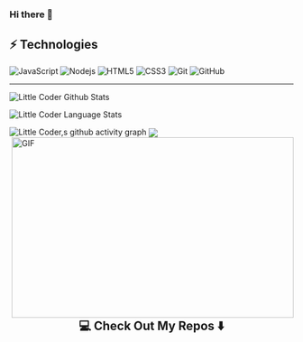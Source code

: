 ### Hi there 👋



## ⚡ Technologies

![JavaScript](https://img.shields.io/badge/-JavaScript-black?style=flat-square&logo=javascript)
![Nodejs](https://img.shields.io/badge/-Nodejs-black?style=flat-square&logo=Node.js)
![HTML5](https://img.shields.io/badge/-HTML5-E34F26?style=flat-square&logo=html5&logoColor=white)
![CSS3](https://img.shields.io/badge/-CSS3-1572B6?style=flat-square&logo=css3)
![Git](https://img.shields.io/badge/-Git-black?style=flat-square&logo=git)
![GitHub](https://img.shields.io/badge/-GitHub-181717?style=flat-square&logo=github)

<hr>

![Little Coder Github Stats](https://github-readme-stats.anuraghazra1.vercel.app/api?username=expertkidad&show_icons=true&include_all_commits=true&theme=radical)

![Little Coder Language Stats](https://github-readme-stats.anuraghazra1.vercel.app/api/top-langs/?username=expertkidad&layout=compact&theme=radical)

![Little Coder,s github activity graph](https://activity-graph.herokuapp.com/graph?username=expertkidad&theme=dracula)
<img align="right" alt="GIF" src="https://github.com/abhisheknaiidu/abhisheknaiidu/blob/master/code.gif?raw=true" width="500" height="320" />
<img align="center" src="https://user-images.githubusercontent.com/3369400/133268513-5bfe2f93-4402-42c9-a403-81c9e86934b6.jpeg" />


<h2  align="center">💻 Check Out My Repos ⬇️ </h2>


